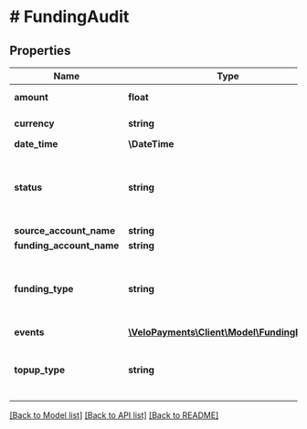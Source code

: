 # # FundingAudit

## Properties

Name | Type | Description | Notes
------------ | ------------- | ------------- | -------------
**amount** | **float** | The amount funded | [optional]
**currency** | **string** | The currency of the funding | [optional]
**date_time** | **\DateTime** |  | [optional]
**status** | **string** | Status of the funding. One of the following values: PENDING, FAILED, CREDIT, DEBIT | [optional]
**source_account_name** | **string** |  | [optional]
**funding_account_name** | **string** |  | [optional]
**funding_type** | **string** | Funding type. One of the following values: ACH, WIRE, EMBEDDED, BANK_TRANSFER | [optional]
**events** | [**\VeloPayments\Client\Model\FundingEvent[]**](FundingEvent.md) |  | [optional]
**topup_type** | **string** | Type of top up. One of the following values: AUTOMATIC, MANUAL | [optional]

[[Back to Model list]](../../README.md#models) [[Back to API list]](../../README.md#endpoints) [[Back to README]](../../README.md)
